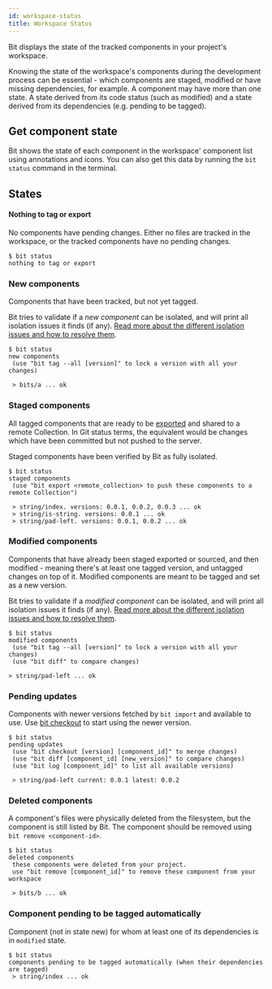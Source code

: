 ```yaml
---
id: workspace-status
title: Workspace Status
---
```


Bit displays the state of the tracked components in your project's workspace.

Knowing the state of the workspace's components during the development process can be essential - which components are staged, modified or have missing dependencies, for example. A component may have more than one state. A state derived from its code status (such as modified) and a state derived from its dependencies (e.g. pending to be tagged).

## Get component state

Bit shows the state of each component in the workspace' component list using annotations and icons. You can also get this data by running the `bit status` command in the terminal.

## States

#### Nothing to tag or export

No components have pending changes. Either no files are tracked in the workspace, or the tracked components have no pending changes.

```shell
$ bit status
nothing to tag or export
```

### New components

Components that have been tracked, but not yet tagged.

Bit tries to validate if a _new component_ can be isolated, and will print all isolation issues it finds (if any).
[Read more about the different isolation issues and how to resolve them](/docs/add-and-isolate-components#isolation-errors).

```shell
$ bit status
new components
 (use "bit tag --all [version]" to lock a version with all your changes)

 > bits/a ... ok
```

### Staged components

All tagged components that are ready to be [exported](/docs/apis/cli-all#export) and shared to a remote Collection.
In Git status terms, the equivalent would be changes which have been committed but not pushed to the server.

Staged components have been verified by Bit as fully isolated.

```shell
$ bit status
staged components
 (use "bit export <remote_collection> to push these components to a remote Collection")

 > string/index. versions: 0.0.1, 0.0.2, 0.0.3 ... ok
 > string/is-string. versions: 0.0.1 ... ok
 > string/pad-left. versions: 0.0.1, 0.0.2 ... ok
```

### Modified components

Components that have already been staged exported or sourced, and then modified - meaning there's at least one tagged version, and untagged changes on top of it.
Modified components are meant to be tagged and set as a new version.

Bit tries to validate if a _modified component_ can be isolated, and will print all isolation issues it finds (if any).
[Read more about the different isolation issues and how to resolve them](/docs/add-and-isolate-components#isolation-errors).

```shell
$ bit status
modified components
 (use "bit tag --all [version]" to lock a version with all your changes)
 (use "bit diff" to compare changes)

> string/pad-left ... ok
```

### Pending updates

Components with newer versions fetched by `bit import` and available to use. Use [bit checkout](/docs/apis/cli-all#checkout) to start using the newer version.

```shell
$ bit status
pending updates
 (use "bit checkout [version] [component_id]" to merge changes)
 (use "bit diff [component_id] [new_version]" to compare changes)
 (use "bit log [component_id]" to list all available versions)

 > string/pad-left current: 0.0.1 latest: 0.0.2
```

### Deleted components

A component's files were physically deleted from the filesystem, but the component is still listed by Bit. The component should be removed using `bit remove <component-id>`.

```shell
$ bit status
deleted components
 these components were deleted from your project.
 use "bit remove [component_id]" to remove these component from your workspace

 > bits/b ... ok
```

### Component pending to be tagged automatically

Component (not in state new) for whom at least one of its dependencies is in `modified` state.

```shell
$ bit status
components pending to be tagged automatically (when their dependencies are tagged)
 > string/index ... ok
```

